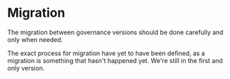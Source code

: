 # Migration

The migration between governance versions should be done carefully and only when needed.

The exact process for migration have yet to have been defined, as a migration is something that hasn't happened yet. We're still in the first and only version.

